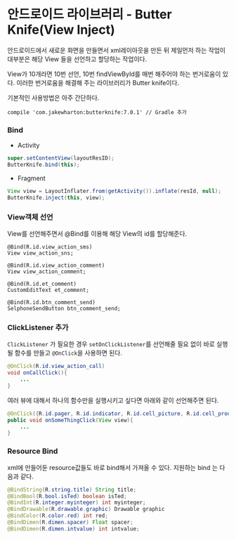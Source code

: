 # 안드로이드 라이브러리 - Butter Knife(View Inject)
안드로이드에서 새로운 화면을 만들면서 xml레이아웃을 만든 뒤 제일먼저 하는 작업이 대부분은 해당 View 들을 선언하고 할당하는 작업이다. 

View가 10개라면 10번 선언, 10번 findViewById를 매번 해주어야 하는 번거로움이 있다. 이러한 번거로움을 해결해 주는 라이브러리가 Butter knife이다.

기본적인 사용방법은 아주 간단하다.

```
compile 'com.jakewharton:butterknife:7.0.1'	// Gradle 추가
```

### Bind
- Activity
```java
super.setContentView(layoutResID);
ButterKnife.bind(this);
```

- Fragment
```java
View view = LayoutInflater.from(getActivity()).inflate(resId, null);
ButterKnife.inject(this, view);
```

### View객체 선언
View를 선언해주면서 @Bind를 이용해 해당 View의 id를 할당해준다.
```
@Bind(R.id.view_action_sms)
View view_action_sns;

@Bind(R.id.view_action_comment)
View view_action_comment;

@Bind(R.id.et_comment)
CustomEditText et_comment;

@Bind(R.id.btn_comment_send)
SelphoneSendButton btn_comment_send;
```

### ClickListener 추가
`ClickListener` 가 필요한 경우 `setOnClickListener`를 선언해줄 필요 없이 바로 실행될 함수를 만들고 `@OnClick`을 사용하면 된다.
```java
@OnClick(R.id.view_action_call)
void onCallClick(){
	...
}
```

여러 뷰에 대해서 하나의 함수만을 실행시키고 싶다면 아래와 같이 선언해주면 된다.
```java
@OnClick({R.id.pager, R.id.indicator, R.id.cell_picture, R.id.cell_product})
public void onSomeThingClick(View view){
	...
}
```

### Resource Bind
xml에 만들어둔 resource값들도 바로 bind해서 가져올 수 있다.
지원하는 bind 는 다음과 같다.
```java
@BindString(R.string.title) String title;
@BindBool(R.bool.isTed) boolean isTed;
@BindInt(R.integer.myinteger) int myinteger;
@BindDrawable(R.drawable.graphic) Drawable graphic
@BindColor(R.color.red) int red;
@BindDimen(R.dimen.spacer) Float spacer;
@BindDimen(R.dimen.intvalue) int intvalue;
```
